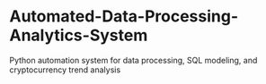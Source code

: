 # Automated-Data-Processing-Analytics-System
Python automation system for data processing, SQL modeling, and cryptocurrency trend analysis
